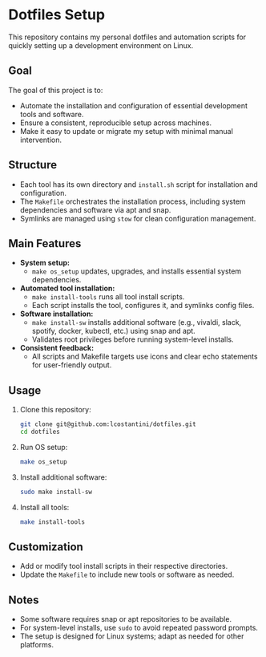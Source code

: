 # Dotfiles Setup

This repository contains my personal dotfiles and automation scripts for quickly setting up a development environment on Linux.

## Goal
The goal of this project is to:
- Automate the installation and configuration of essential development tools and software.
- Ensure a consistent, reproducible setup across machines.
- Make it easy to update or migrate my setup with minimal manual intervention.

## Structure
- Each tool has its own directory and `install.sh` script for installation and configuration.
- The `Makefile` orchestrates the installation process, including system dependencies and software via apt and snap.
- Symlinks are managed using `stow` for clean configuration management.

## Main Features
- **System setup:**
  - `make os_setup` updates, upgrades, and installs essential system dependencies.
- **Automated tool installation:**
  - `make install-tools` runs all tool install scripts.
  - Each script installs the tool, configures it, and symlinks config files.
- **Software installation:**
  - `make install-sw` installs additional software (e.g., vivaldi, slack, spotify, docker, kubectl, etc.) using snap and apt.
  - Validates root privileges before running system-level installs.
- **Consistent feedback:**
  - All scripts and Makefile targets use icons and clear echo statements for user-friendly output.

## Usage
1. Clone this repository:
   ```sh
   git clone git@github.com:lcostantini/dotfiles.git
   cd dotfiles
   ```
2. Run OS setup:
   ```sh
   make os_setup
   ```
3. Install additional software:
   ```sh
   sudo make install-sw
   ```
4. Install all tools:
   ```sh
   make install-tools
   ```

## Customization
- Add or modify tool install scripts in their respective directories.
- Update the `Makefile` to include new tools or software as needed.

## Notes
- Some software requires snap or apt repositories to be available.
- For system-level installs, use `sudo` to avoid repeated password prompts.
- The setup is designed for Linux systems; adapt as needed for other platforms.
